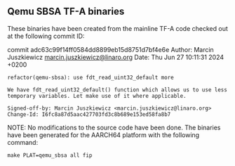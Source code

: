 Qemu SBSA TF-A binaries
-----------------------

These binaries have been created from the mainline TF-A
code checked out at the following commit ID:

commit adc63c99f14ff0584dd8899eb15d8751d7bf4e6e
Author: Marcin Juszkiewicz <marcin.juszkiewicz@linaro.org>
Date:   Thu Jun 27 10:11:31 2024 +0200

    refactor(qemu-sbsa): use fdt_read_uint32_default more

    We have fdt_read_uint32_default() function which allows us to use less
    temporary variables. Let make use of it where applicable.

    Signed-off-by: Marcin Juszkiewicz <marcin.juszkiewicz@linaro.org>
    Change-Id: I6fc8a87d5aac427703fd3c8b689e153ed58fa8b7


NOTE: No modifications to the source code have been done.
      The binaries have been generated for the AARCH64 platform
      with the following command:

	make PLAT=qemu_sbsa all fip
